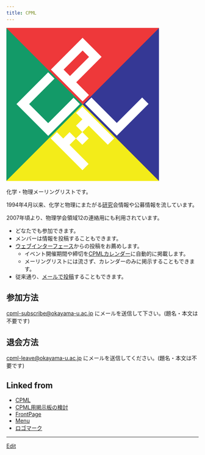 ```yaml
---
title: CPML
---
```

![CPML Logo](img/CPMLicon.png)

化学・物理メーリングリストです。

1994年4月以来、化学と物理にまたがる[研究](/研究)会情報や公募情報を流しています。

2007年頃より、物理学会領域12の連絡用にも利用されています。

* どなたでも参加できます。
* メンバーは情報を投稿することもできます。
* [ウェブインターフェース](https://docs.google.com/forms/d/e/1FAIpQLSd2F2tL8LMlaEYoYZ10ehpBthJ45e5sblT8YMWwL7azeCoZ5g/viewform)からの投稿をお薦めします。
  * イベント開催期間や締切を[CPMLカレンダー](https://calendar.google.com/calendar/embed?src=o0crucuhclcj9mk4vm93ci19es%40group.calendar.google.com&ctz=Asia%2FTokyo)に自動的に掲載します。
  * メーリングリストには流さず、カレンダーのみに掲示することもできます。
* 従来通り、[メールで投稿](mailto:cpml@okayama-u.ac.jp)することもできます。

## 参加方法

[cpml-subscribe@okayama-u.ac.jp](mailto:cpml-subscribe@okayama-u.ac.jp) にメールを送信して下さい。(題名・本文は不要です)

## 退会方法

[cpml-leave@okayama-u.ac.jp](mailto:cpml-leave@okayama-u.ac.jp) にメールを送信してください。(題名・本文は不要です)


## Linked from

* [CPML](/CPML)
* [CPML用掲示板の検討](/CPML用掲示板の検討)
* [FrontPage](/FrontPage)
* [Menu](/Menu)
* [ロゴマーク](/ロゴマーク)


----

[Edit](https://github.com/vitroid/vitroid.github.io/edit/master/MD/CPML.md)

